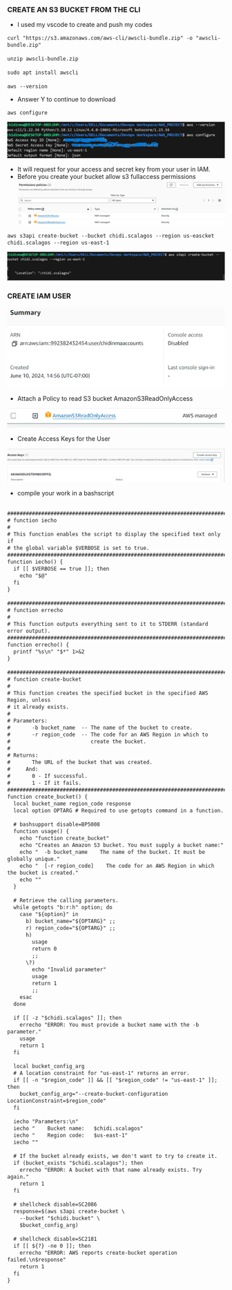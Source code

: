 ### CREATE AN S3 BUCKET FROM THE CLI
- I used my vscode to create and push my codes
```
curl "https://s3.amazonaws.com/aws-cli/awscli-bundle.zip" -o "awscli-bundle.zip"

unzip awscli-bundle.zip

sudo apt install awscli

aws --version
```
- Answer Y to continue to download
```
aws configure
```
![alt text](<Images/access $secret key1.PNG>)

- It will request for your access and secret key from your user in IAM.
- Before you create your bucket allow s3 fullaccess permissions
![alt text](Images/permission2.PNG)


```
aws s3api create-bucket --bucket chidi.scalagos --region us-eascket chidi.scalagos --region us-east-1
```

![alt text](Images/bucket.PNG)

### CREATE IAM USER
![alt text](<Images/Iam user.PNG>)

- Attach a Policy to read S3 bucket AmazonS3ReadOnlyAccess

![alt text](Images/readaccess.PNG)
- Create Access Keys for the User

![alt text](Images/Accesskey.PNG)

- compile your work in a bashscript

```

###############################################################################
# function iecho
#
# This function enables the script to display the specified text only if
# the global variable $VERBOSE is set to true.
###############################################################################
function iecho() {
  if [[ $VERBOSE == true ]]; then
    echo "$@"
  fi
}

###############################################################################
# function errecho
#
# This function outputs everything sent to it to STDERR (standard error output).
###############################################################################
function errecho() {
  printf "%s\n" "$*" 1>&2
}

###############################################################################
# function create-bucket
#
# This function creates the specified bucket in the specified AWS Region, unless
# it already exists.
#
# Parameters:
#       -b bucket_name  -- The name of the bucket to create.
#       -r region_code  -- The code for an AWS Region in which to
#                          create the bucket.
#
# Returns:
#       The URL of the bucket that was created.
#     And:
#       0 - If successful.
#       1 - If it fails.
###############################################################################
function create_bucket() {
  local bucket_name region_code response
  local option OPTARG # Required to use getopts command in a function.

  # bashsupport disable=BP5008
  function usage() {
    echo "function create_bucket"
    echo "Creates an Amazon S3 bucket. You must supply a bucket name:"
    echo "  -b bucket_name    The name of the bucket. It must be globally unique."
    echo "  [-r region_code]    The code for an AWS Region in which the bucket is created."
    echo ""
  }

  # Retrieve the calling parameters.
  while getopts "b:r:h" option; do
    case "${option}" in
      b) bucket_name="${OPTARG}" ;;
      r) region_code="${OPTARG}" ;;
      h)
        usage
        return 0
        ;;
      \?)
        echo "Invalid parameter"
        usage
        return 1
        ;;
    esac
  done

  if [[ -z "$chidi.scalagos" ]]; then
    errecho "ERROR: You must provide a bucket name with the -b parameter."
    usage
    return 1
  fi

  local bucket_config_arg
  # A location constraint for "us-east-1" returns an error.
  if [[ -n "$region_code" ]] && [[ "$region_code" != "us-east-1" ]]; then
    bucket_config_arg="--create-bucket-configuration LocationConstraint=$region_code"
  fi

  iecho "Parameters:\n"
  iecho "    Bucket name:   $chidi.scalagos"
  iecho "    Region code:   $us-east-1"
  iecho ""

  # If the bucket already exists, we don't want to try to create it.
  if (bucket_exists "$chidi.scalagos"); then
    errecho "ERROR: A bucket with that name already exists. Try again."
    return 1
  fi

  # shellcheck disable=SC2086
  response=$(aws s3api create-bucket \
    --bucket "$chidi.bucket" \
    $bucket_config_arg)

  # shellcheck disable=SC2181
  if [[ ${?} -ne 0 ]]; then
    errecho "ERROR: AWS reports create-bucket operation failed.\n$response"
    return 1
  fi
}


```